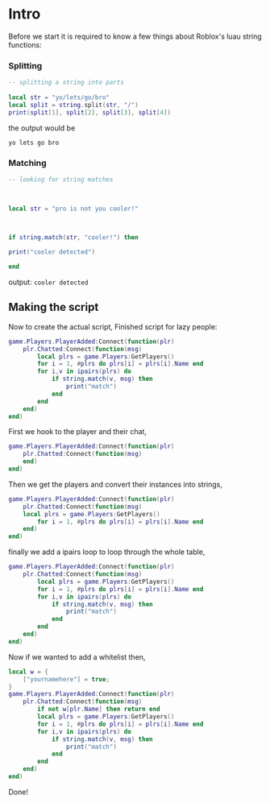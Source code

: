 # Intro

Before we start it is required to know a few things about Roblox's luau string functions:

### Splitting
```lua
-- splitting a string into parts
 
local str = "yo/lets/go/bro"
local split = string.split(str, "/")
print(split[1], split[2], split[3], split[4])

```
the output would be

`yo lets go bro`
### Matching
```lua
-- looking for string matches

  

local str = "pro is not you cooler!"

  

if string.match(str, "cooler!") then

print("cooler detected")

end
```
output:
`cooler detected`

## Making the script

Now to create the actual script, 
Finished script for lazy people:
```lua
game.Players.PlayerAdded:Connect(function(plr)
	plr.Chatted:Connect(function(msg)
		local plrs = game.Players:GetPlayers()
		for i = 1, #plrs do plrs[i] = plrs[i].Name end
		for i,v in ipairs(plrs) do
			if string.match(v, msg) then
				print("match")
			end
		end
	end)
end)
```

First we hook to the player and their chat,
```lua
game.Players.PlayerAdded:Connect(function(plr)
	plr.Chatted:Connect(function(msg)
	end)
end)
```

Then we get the players and convert their instances into strings,
```lua
game.Players.PlayerAdded:Connect(function(plr)
	plr.Chatted:Connect(function(msg)
	local plrs = game.Players:GetPlayers()
		for i = 1, #plrs do plrs[i] = plrs[i].Name end
	end)
end)
```

finally we add a ipairs loop to loop through the whole table, 
```lua
game.Players.PlayerAdded:Connect(function(plr)
	plr.Chatted:Connect(function(msg)
		local plrs = game.Players:GetPlayers()
		for i = 1, #plrs do plrs[i] = plrs[i].Name end
		for i,v in ipairs(plrs) do
			if string.match(v, msg) then
				print("match")
			end
		end
	end)
end)
```

Now if we wanted to add a whitelist then,
```lua
local w = {
	["yournamehere"] = true;
}
game.Players.PlayerAdded:Connect(function(plr)
	plr.Chatted:Connect(function(msg)
		if not w[plr.Name] then return end
		local plrs = game.Players:GetPlayers()
		for i = 1, #plrs do plrs[i] = plrs[i].Name end
		for i,v in ipairs(plrs) do
			if string.match(v, msg) then
				print("match")
			end
		end
	end)
end)
```

Done!
